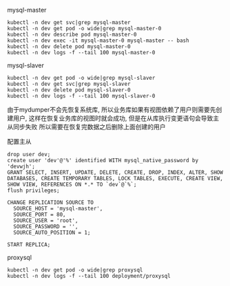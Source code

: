 mysql-master
```shell
kubectl -n dev get svc|grep mysql-master
kubectl -n dev get pod -o wide|grep mysql-master-0
kubectl -n dev describe pod mysql-master-0
kubectl -n dev exec -it mysql-master-0 mysql-master -- bash
kubectl -n dev delete pod mysql-master-0
kubectl -n dev logs -f --tail 100 mysql-master-0
```

mysql-slaver
```shell
kubectl -n dev get pod -o wide|grep mysql-slaver
kubectl -n dev get svc|grep mysql-slaver
kubectl -n dev delete pod mysql-slaver-0
kubectl -n dev logs -f --tail 100 mysql-slaver-0
```

由于mydumper不会先恢复系统库, 所以业务库如果有视图依赖了用户则需要先创建用户, 这样在恢复业务库的视图时就会成功, 但是在从库执行变更语句会导致主从同步失败
所以需要在恢复完数据之后删除上面创建的用户

配置主从
```shell
drop user dev;
create user 'dev'@'%' identified WITH mysql_native_password by 'devwjh';
GRANT SELECT, INSERT, UPDATE, DELETE, CREATE, DROP, INDEX, ALTER, SHOW DATABASES, CREATE TEMPORARY TABLES, LOCK TABLES, EXECUTE, CREATE VIEW, SHOW VIEW, REFERENCES ON *.* TO `dev`@`%`;
flush privileges;

CHANGE REPLICATION SOURCE TO
  SOURCE_HOST = 'mysql-master',
  SOURCE_PORT = 80,
  SOURCE_USER = 'root',
  SOURCE_PASSWORD = '',
  SOURCE_AUTO_POSITION = 1;
  
START REPLICA;
```


proxysql
```shell
kubectl -n dev get pod -o wide|grep proxysql
kubectl -n dev logs -f --tail 100 deployment/proxysql
```